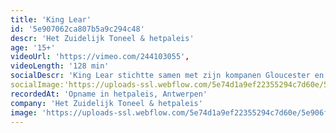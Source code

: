 ```yaml
---
title: 'King Lear'
id: '5e907062ca807b5a9c294c48'
descr: 'Het Zuidelijk Toneel & hetpaleis'
age: '15+'
videoUrl: 'https://vimeo.com/244103055',
videoLength: '128 min'
socialDescr: 'King Lear stichtte samen met zijn kompanen Gloucester en Kent het Rijk, over de oude grenzen heen. Maar de geest is uit de fles. Het zijn verwarrende tijden. Het Rijk kreunt onder het beleid van een oude mannen-generatie die hardnekkig de eenheid wil bewaren. Een jonge generatie stelt de idealen van het Rijk in vraag: het is buigen of barsten.Wanneer zelfs zijn drie dochters zich tegen de idealen van het Rijk keren, kan de zieke Lear dit ultieme verraad alleen maar persoonlijk nemen. Hij barst. En met hem het Rijk.'
socialImage:'https://uploads-ssl.webflow.com/5e74d1a9ef22355294c7d60e/5e906fb67aefac6653948076_king%20lear%202.jpg'
recordedAt: 'Opname in hetpaleis, Antwerpen'
company: 'Het Zuidelijk Toneel & hetpaleis'
image: 'https://uploads-ssl.webflow.com/5e74d1a9ef22355294c7d60e/5e906fb67aefac6653948076_king%20lear%202.jpg'
---
```


